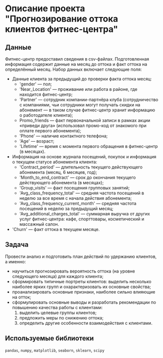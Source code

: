 # Описание проекта "Прогнозирование оттока клиентов фитнес-центра"

## Данные 
Фитнес-центр предоставил сведения в csv-файлах. Подготовленная информация содержит данные на месяц до оттока и факт оттока на определённый месяц. Набор данных включает следующие поля:
- Данные клиента за предыдущий до проверки факта оттока месяц:
  - 'gender' — пол;
  - 'Near_Location' — проживание или работа в районе, где находится фитнес-центр;
  - 'Partner' — сотрудник компании-партнёра клуба (сотрудничество с компаниями, чьи сотрудники могут получать скидки на абонемент — в таком случае фитнес-центр хранит информацию о работодателе клиента);
  - Promo_friends — факт первоначальной записи в рамках акции «приведи друга» (использовал промо-код от знакомого при оплате первого абонемента);
  - 'Phone' — наличие контактного телефона;
  - 'Age' — возраст;
  - 'Lifetime' — время с момента первого обращения в фитнес-центр (в месяцах).
- Информация на основе журнала посещений, покупок и информация о текущем статусе абонемента клиента:
  - 'Contract_period' — длительность текущего действующего абонемента (месяц, 6 месяцев, год);
  - 'Month_to_end_contract' — срок до окончания текущего действующего абонемента (в месяцах);
  - 'Group_visits' — факт посещения групповых занятий;
  - 'Avg_class_frequency_total' — средняя частота посещений в неделю за все время с начала действия абонемента;
  - 'Avg_class_frequency_current_month' — средняя частота посещений в неделю за предыдущий месяц;
  - 'Avg_additional_charges_total' — суммарная выручка от других услуг фитнес-центра: кафе, спорттовары, косметический и массажный салон.
- 'Churn' — факт оттока в текущем месяце. 

## Задача
Провести анализ и подготовить план действий по удержанию клиентов, а именно:
- научиться прогнозировать вероятность оттока (на уровне следующего месяца) для каждого клиента;
- сформировать типичные портреты клиентов: выделить несколько наиболее ярких групп и охарактеризовать их основные свойства;
- проанализировать основные признаки, наиболее сильно влияющие на отток;
- сформулировать основные выводы и разработать рекомендации по повышению качества работы с клиентами:
  1. выделить целевые группы клиентов;
  2. предложить меры по снижению оттока;
  3. определить другие особенности взаимодействия с клиентами.

## Используемые библиотеки
`pandas`, `numpy`, `matplotlib`, `seaborn`, `sklearn`, `scipy`
